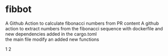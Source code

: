# fibbot
A Github Action to calculate fibonacci numbers from PR content
A github action to extract numbers from the fibonacci sequence 
with dockerfile and new dependencies added in the cargo.toml  
  the main file modify an added new functions 


1 2
